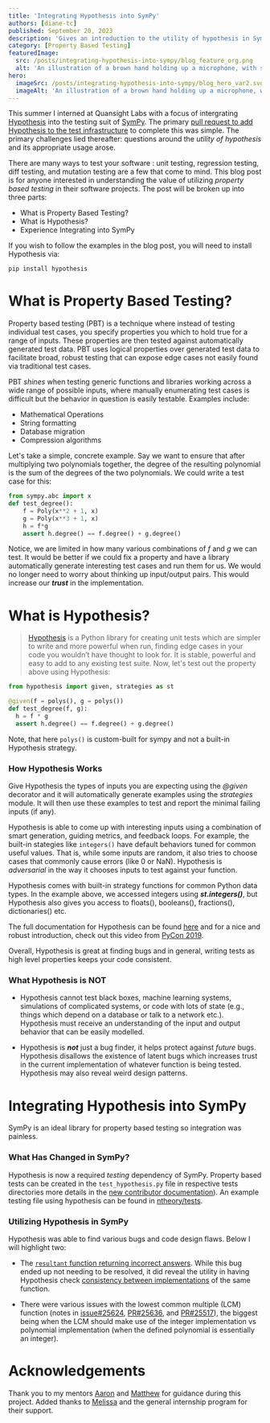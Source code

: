 ```yaml
---
title: 'Integrating Hypothesis into SymPy'
authors: [diane-tc]
published: September 20, 2023
description: 'Gives an introduction to the utility of hypothesis in SymPy'
category: [Property Based Testing]
featuredImage:
  src: /posts/integrating-hypothesis-into-sympy/blog_feature_org.png
  alt: 'An illustration of a brown hand holding up a microphone, with some graphical elements highlighting the top of the microphone.'
hero:
  imageSrc: /posts/integrating-hypothesis-into-sympy/blog_hero_var2.svg
  imageAlt: 'An illustration of a brown hand holding up a microphone, with some graphical elements highlighting the top of the microphone.' 
---
```

This summer I interned at Quansight Labs with a focus of intergrating [Hypothesis](https://github.com/HypothesisWorks/hypothesis/) into the testing suit of [SymPy](https://github.com/sympy/sympy). The primary [pull request to add Hypothesis to the test infrastructure](https://github.com/sympy/sympy/pull/25428) to complete this was simple. The primary challenges lied thereafter: questions around the _utility of hypothesis_ and its appropriate usage arose. 

There are many ways to test your software : unit testing, regression testing, diff testing, and mutation testing are a few that come to mind. This blog post is for anyone interested in understanding the value of utilizing _property based testing_ in their software projects. The post  will be broken up into three parts:

* What is Property Based Testing?
* What is Hypothesis?
* Experience Integrating into SymPy

If you wish to follow the examples in the blog post, you will need to install Hypothesis via:

```bash
pip install hypothesis
```
# What is Property Based Testing?

Property based testing (PBT) is a technique where instead of testing individual test cases, you specify properties you which to hold true for a range of inputs. These properties are then tested against automatically generated test data. PBT uses logical properties over generated test data to facilitate broad, robust testing that can expose edge cases not easily found via traditional test cases.

PBT _shines_ when testing generic functions and libraries working across a wide range of possible inputs, where manually enumerating test cases is difficult but the behavior in question is easily testable. Examples include:

* Mathematical Operations
* String formatting
* Database migration
* Compression algorithms

Let's take a simple, concrete example. Say we want to ensure that after multiplying two polynomials together, the degree of the resulting polynomial is the sum of the degrees of the two polynomials. We could write a test case for this:

```python
from sympy.abc import x
def test_degree():
    f = Poly(x**2 + 1, x)
    g = Poly(x**3 + 1, x)
    h = f*g
    assert h.degree() == f.degree() + g.degree()
```
Notice, we are limited in how many various combinations of _f_ and _g_ we can test. It would be better if we could fix a property and have a library automatically generate interesting test cases and run them for us. We would no longer need to worry about thinking up input/output pairs. This would increase our **_trust_** in the implementation.

# What is Hypothesis?
 > [Hypothesis](https://hypothesis.readthedocs.io/en/latest/) is a Python library for creating unit tests which are simpler to write and more powerful when run, finding edge cases in your code you wouldn’t have thought to look for. It is stable, powerful and easy to add to any existing test suite.
> Now, let's test out the property above using Hypothesis:
  
  ```python
from hypothesis import given, strategies as st

@given(f = polys(), g = polys())
def test_degree(f, g):
    h = f * g
    assert h.degree() == f.degree() + g.degree()
```
Note, that here `polys()` is custom-built for sympy and not a built-in Hypothesis strategy.

### How Hypothesis Works
Give Hypothesis the types of inputs you are expecting using the _@given_ decorator and it will automatically generate examples using the _strategies_ module. It will then use these examples to test and report the minimal failing inputs (if any). 

Hypothesis is able to come up with interesting inputs using a combination of smart generation, guiding metrics, and feedback loops. For example, the built-in stategies like `integers()` have default behaviors tuned for common useful values. That is, while some inputs are random, it also tries to choose cases that commonly cause errors (like 0 or NaN). Hypothesis is _adversarial_ in the way it chooses inputs to test against your function. 

Hypothesis comes with built-in strategy functions for common Python data types. In the example above, we accessed integers using **_st.integers()_**, but Hypothesis also gives you access to floats(), booleans(), fractions(), dictionaries() etc.


The full documentation for Hypothesis can be found [here](https://hypothesis.readthedocs.io/en/latest/index.html) and for a nice and robust introduction, check out this video from [PyCon 2019](https://youtu.be/KcyGUVzL7HA?si=lglSRamsWsY1YLIR).

Overall, Hypothesis is great at finding bugs and in general, writing tests as high level properties keeps your code consistent. 
### What Hypothesis is NOT

* Hypothesis cannot test black boxes, machine learning systems, simulations of complicated systems, or code with lots of state (e.g., things which depend on a database or talk to a network etc.). Hypothesis must receive an understanding of the input and output behavior that can be easily modelled.
  
* Hypothesis is **_not_** just a bug finder, it helps protect against _future_ bugs. Hypothesis disallows the existence of latent bugs which increases trust in the current implementation of whatever function is being tested. Hypothesis may also reveal weird design patterns. 

# Integrating Hypothesis into SymPy

SymPy is an ideal library for property based testing so integration was painless.

### What Has Changed in SymPy?

Hypothesis is now a required _testing_ dependency of SymPy. Property based tests can be created in the `test_hypothesis.py` file in respective tests directories more details in the [new contributor documentation](https://github.com/sympy/sympy/blob/master/doc/src/contributing/new-contributors-guide/writing-tests.md#hypothesis-testing)). An example testing file using hypothesis can be found in  [ntheory/tests](https://github.com/sympy/sympy/blob/master/sympy/ntheory/tests/test_hypothesis.py).
### Utilizing Hypothesis in SymPy

Hypothesis was able to find various bugs and code design flaws. Below I will highlight two:
* The [`resultant` function returning incorrect answers](https://github.com/sympy/sympy/issues/25406). While this bug ended up not needing to be resolved, it did  reveal the utility in having Hypothesis check [consistency between implementations](https://github.com/sympy/sympy/issues/25406#issuecomment-1652243538) of the same function.
  
* There were various issues with the lowest common multiple (LCM) function (notes in [issue#25624](https://github.com/sympy/sympy/issues/25624), [PR#25636](https://github.com/sympy/sympy/pull/25636), and [PR#25517](https://github.com/sympy/sympy/pull/25517#issuecomment-1714474991)), the biggest being when the LCM should make use of the integer implementation vs polynomial implementation (when the defined polynomial is essentially an integer).

# Acknowledgements

Thank you to my mentors [Aaron](https://github.com/asmeurer) and [Matthew](https://github.com/honno) for guidance during this project. Added thanks to [Melissa](https://github.com/melissawm) and the general internship program for their support. 
